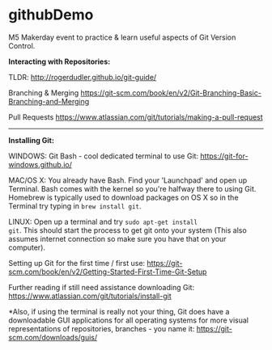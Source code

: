 # githubDemo
M5 Makerday event to practice & learn useful aspects of Git Version Control.

<b>Interacting with Repositories:</b>

TLDR: http://rogerdudler.github.io/git-guide/

Branching & Merging https://git-scm.com/book/en/v2/Git-Branching-Basic-Branching-and-Merging

Pull Requests https://www.atlassian.com/git/tutorials/making-a-pull-request

-------

<b>Installing Git:</b>

WINDOWS: Git Bash - cool dedicated terminal to use Git: https://git-for-windows.github.io/

MAC/OS X: You already have Bash. Find your 'Launchpad' and open up Terminal. Bash comes with the kernel so you're halfway there to using Git. Homebrew is typically used to download packages on OS X so in the Terminal try typing in <code>brew install git</code>.

LINUX: Open up a terminal and try <code>sudo apt-get install git</code>. This should start the process to get git onto your system (This also assumes internet connection so make sure you have that on your computer).

Setting up Git for the first time / first use: https://git-scm.com/book/en/v2/Getting-Started-First-Time-Git-Setup

Further reading if still need assistance downloading Git: https://www.atlassian.com/git/tutorials/install-git

*Also, if using the terminal is really not your thing, Git does have a downloadable GUI applications for all operating systems for more visual representations of repositories, branches - you name it: https://git-scm.com/downloads/guis/


